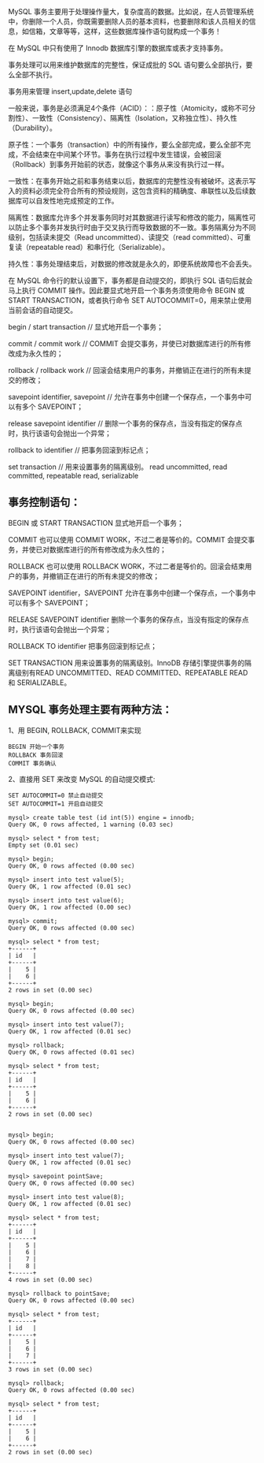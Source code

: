 MySQL 事务主要用于处理操作量大，复杂度高的数据。比如说，在人员管理系统中，你删除一个人员，你既需要删除人员的基本资料，也要删除和该人员相关的信息，如信箱，文章等等，这样，这些数据库操作语句就构成一个事务！

在 MySQL 中只有使用了 Innodb 数据库引擎的数据库或表才支持事务。

事务处理可以用来维护数据库的完整性，保证成批的 SQL 语句要么全部执行，要么全部不执行。

事务用来管理 insert,update,delete 语句

一般来说，事务是必须满足4个条件（ACID）：：原子性（Atomicity，或称不可分割性）、一致性（Consistency）、隔离性（Isolation，又称独立性）、持久性（Durability）。

原子性：一个事务（transaction）中的所有操作，要么全部完成，要么全部不完成，不会结束在中间某个环节。事务在执行过程中发生错误，会被回滚（Rollback）到事务开始前的状态，就像这个事务从来没有执行过一样。

一致性：在事务开始之前和事务结束以后，数据库的完整性没有被破坏。这表示写入的资料必须完全符合所有的预设规则，这包含资料的精确度、串联性以及后续数据库可以自发性地完成预定的工作。

隔离性：数据库允许多个并发事务同时对其数据进行读写和修改的能力，隔离性可以防止多个事务并发执行时由于交叉执行而导致数据的不一致。事务隔离分为不同级别，包括读未提交（Read uncommitted）、读提交（read committed）、可重复读（repeatable read）和串行化（Serializable）。

持久性：事务处理结束后，对数据的修改就是永久的，即便系统故障也不会丢失。

在 MySQL 命令行的默认设置下，事务都是自动提交的，即执行 SQL 语句后就会马上执行 COMMIT 操作。因此要显式地开启一个事务务须使用命令 BEGIN 或 START TRANSACTION，或者执行命令 SET AUTOCOMMIT=0，用来禁止使用当前会话的自动提交。

begin / start transaction // 显式地开启一个事务；

commit / commit work // COMMIT 会提交事务，并使已对数据库进行的所有修改成为永久性的；

rollback / rollback work // 回滚会结束用户的事务，并撤销正在进行的所有未提交的修改；

savepoint identifier, savepoint // 允许在事务中创建一个保存点，一个事务中可以有多个 SAVEPOINT；

release savepoint identifier //  删除一个事务的保存点，当没有指定的保存点时，执行该语句会抛出一个异常；

rollback to identifier // 把事务回滚到标记点；

set transaction // 用来设置事务的隔离级别。 read uncommitted, read committed, repeatable read, serializable


## 事务控制语句：

BEGIN 或 START TRANSACTION 显式地开启一个事务；

COMMIT 也可以使用 COMMIT WORK，不过二者是等价的。COMMIT 会提交事务，并使已对数据库进行的所有修改成为永久性的；

ROLLBACK 也可以使用 ROLLBACK WORK，不过二者是等价的。回滚会结束用户的事务，并撤销正在进行的所有未提交的修改；

SAVEPOINT identifier，SAVEPOINT 允许在事务中创建一个保存点，一个事务中可以有多个 SAVEPOINT；

RELEASE SAVEPOINT identifier 删除一个事务的保存点，当没有指定的保存点时，执行该语句会抛出一个异常；

ROLLBACK TO identifier 把事务回滚到标记点；

SET TRANSACTION 用来设置事务的隔离级别。InnoDB 存储引擎提供事务的隔离级别有READ UNCOMMITTED、READ COMMITTED、REPEATABLE READ 和 SERIALIZABLE。

## MYSQL 事务处理主要有两种方法：

1、用 BEGIN, ROLLBACK, COMMIT来实现

	BEGIN 开始一个事务
	ROLLBACK 事务回滚
	COMMIT 事务确认

2、直接用 SET 来改变 MySQL 的自动提交模式:

	SET AUTOCOMMIT=0 禁止自动提交
	SET AUTOCOMMIT=1 开启自动提交

	mysql> create table test (id int(5)) engine = innodb;
	Query OK, 0 rows affected, 1 warning (0.03 sec)
	
	mysql> select * from test;
	Empty set (0.01 sec)
	
	mysql> begin;
	Query OK, 0 rows affected (0.00 sec)
	
	mysql> insert into test value(5);
	Query OK, 1 row affected (0.01 sec)
	
	mysql> insert into test value(6);
	Query OK, 1 row affected (0.00 sec)
	
	mysql> commit;
	Query OK, 0 rows affected (0.00 sec)
	
	mysql> select * from test;
	+------+
	| id   |
	+------+
	|    5 |
	|    6 |
	+------+
	2 rows in set (0.00 sec)
	
	mysql> begin;
	Query OK, 0 rows affected (0.00 sec)
	
	mysql> insert into test value(7);
	Query OK, 1 row affected (0.01 sec)
	
	mysql> rollback;
	Query OK, 0 rows affected (0.01 sec)
	
	mysql> select * from test;
	+------+
	| id   |
	+------+
	|    5 |
	|    6 |
	+------+
	2 rows in set (0.00 sec)
	

	mysql> begin;
	Query OK, 0 rows affected (0.00 sec)
	
	mysql> insert into test value(7);
	Query OK, 1 row affected (0.01 sec)
	
	mysql> savepoint pointSave;
	Query OK, 0 rows affected (0.00 sec)
	
	mysql> insert into test value(8);
	Query OK, 1 row affected (0.01 sec)
	
	mysql> select * from test;
	+------+
	| id   |
	+------+
	|    5 |
	|    6 |
	|    7 |
	|    8 |
	+------+
	4 rows in set (0.00 sec)
	
	mysql> rollback to pointSave;
	Query OK, 0 rows affected (0.00 sec)
	
	mysql> select * from test;
	+------+
	| id   |
	+------+
	|    5 |
	|    6 |
	|    7 |
	+------+
	3 rows in set (0.00 sec)
	
	mysql> rollback;
	Query OK, 0 rows affected (0.00 sec)
	
	mysql> select * from test;
	+------+
	| id   |
	+------+
	|    5 |
	|    6 |
	+------+
	2 rows in set (0.00 sec)




